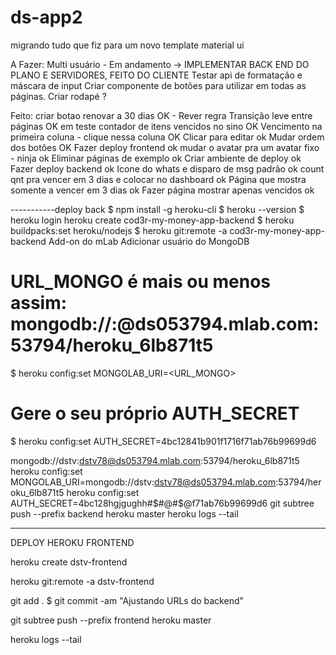 # ds-app2

migrando tudo que fiz para um novo template material ui

A Fazer:
Multi usuário - Em andamento -> IMPLEMENTAR BACK END DO PLANO E SERVIDORES, FEITO DO CLIENTE
Testar api de formatação e máscara de input
Criar componente de botões para utilizar em todas as páginas.
Criar rodapé ?

Feito:
criar botao renovar a 30 dias OK - Rever regra
Transição leve entre páginas OK em teste
contador de itens vencidos no sino OK
Vencimento na primeira coluna - clique nessa coluna OK
Clicar para editar ok
Mudar ordem dos botões OK
Fazer deploy frontend ok
mudar o avatar pra um avatar fixo - ninja ok
Eliminar páginas de exemplo ok
Criar ambiente de deploy ok
Fazer deploy backend ok
Icone do whats e disparo de msg padrão ok
count qnt pra vencer em 3 dias e colocar no dashboard ok
Página que mostra somente a vencer em 3 dias ok
Fazer página mostrar apenas vencidos ok



-----------deploy back
$ npm install -g heroku-cli
$ heroku --version
$ heroku login
heroku create cod3r-my-money-app-backend
$ heroku buildpacks:set heroku/nodejs
$ heroku git:remote -a cod3r-my-money-app-backend
Add-on do mLab
Adicionar usuário do MongoDB
# URL_MONGO é mais ou menos assim: mongodb://<dbuser>:<dbpassword>@ds053794.mlab.com:53794/heroku_6lb871t5
$ heroku config:set MONGOLAB_URI=<URL_MONGO>
# Gere o seu próprio AUTH_SECRET
$ heroku config:set AUTH_SECRET=4bc12841b901f1716f71ab76b99699d6

mongodb://dstv:dstv78@ds053794.mlab.com:53794/heroku_6lb871t5
heroku config:set MONGOLAB_URI=mongodb://dstv:dstv78@ds053794.mlab.com:53794/heroku_6lb871t5
heroku config:set AUTH_SECRET=4bc128hgjgughh#$#@#$$@$f71ab76b99699d6
git subtree push --prefix backend  heroku master
heroku logs --tail

----------------------------------------------------------
DEPLOY HEROKU FRONTEND


heroku create dstv-frontend

heroku git:remote -a dstv-frontend

git add .
$ git commit -am "Ajustando URLs do backend"

git subtree push --prefix frontend  heroku master

heroku logs --tail